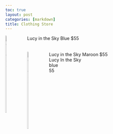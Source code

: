 ```yaml
---
toc: true
layout: post
categories: [markdown]
title: Clothing Store
---
```


<div>
<div style="float: left">
<img src="https://media.lucyinthesky.com/data/Dec20_1/800xAUTO/1V9A0954.JPG" alt="dress 2" style="width:25%">
</div>
<div>
Lucy in the Sky Blue $55
</div>
</div>

<br>

<br>
<div>
<div style="float: left">
<img src="https://media.lucyinthesky.com/data/Nov21_2/800xAUTO/1V9A2008.JPG" alt="dress 2" style="width:25%">
</div>
<div>
Lucy in the Sky Maroon $55
</div>
</div>



<script>
// define a function to hold data for a dress
function Dress(brand, color, price) {
    this.brand = brand;
    this.color = color;
    this.price = price;

}




// define an HTML conversion "method" associated with Classroom
Dress.prototype._toHtml = function() {

  // HTML Style is build using inline structure
  var style = (
    "display:inline-block;" +
    "border: 2px solid grey;" +
    "box-shadow: 0.8em 0.4em 0.4em grey;"
  );

  // HTML Body of Table is build as a series of concatenations (+=)
  var body = "";
  // Heading for Array Columns
  body += "<tr>";
  body += "<th><mark>" + "Brand" + "</mark></th>";
  body += "<th><mark>" + "Color" + "</mark></th>";
  body += "<th><mark>" + "Price" + "</mark></th>";


var dresses = [ 
    new Dress("Lucy in the Sky", "blue", 55),
    new Dress("Windsor", "red", 55)
];

idek = new Dress(dresses);


for (const row of idek.Dress) {
    // td for each column
    const brand = document.getElementById("brand");
    const color = document.getElementById("color");
    const price = document.getElementById("price");

}

}

</script>

<div id = "brand">Lucy In the Sky</div>

<div id = "color">blue</div>
<div id = "price">55</div>


